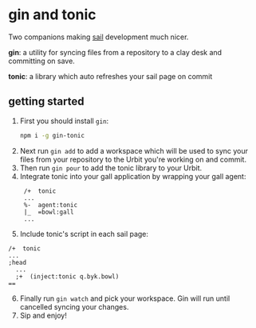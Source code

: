 # gin and tonic

Two companions making [sail](https://developers.urbit.org/guides/additional/sail) 
development much nicer.

**gin**: a utility for syncing files from a repository to a clay desk and
committing on save.

**tonic**: a library which auto refreshes your sail page on commit

## getting started

1. First you should install `gin`:
   ```bash
   npm i -g gin-tonic
   ```
2. Next run `gin add` to add a workspace which will be used to sync your 
   files from your repository to the Urbit you're working on and commit.
3. Then run `gin pour` to add the tonic library to your Urbit.
4. Integrate tonic into your gall application by wrapping your gall agent:
   ```hoon
    /+  tonic
    ...
    %-  agent:tonic
    |_  =bowl:gall
    ...
   ```
5. Include tonic's script in each sail page:
  ```hoon
  /+  tonic
  ...
  ;head
    ...
    ;+  (inject:tonic q.byk.bowl)
  ==
  ```
6. Finally run `gin watch` and pick your workspace. Gin will run until
   cancelled syncing your changes.
7. Sip and enjoy!